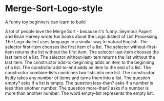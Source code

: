 # Merge-Sort-Logo-style
A funny toy beginners can learn to build

A lot of people love the Merge Sort - because it's funny.
Seymour Papert and Brian Harvey wrote fun books about the Logo dialect of List Processing.
The Logo dialect uses language in a similar way to natural English.
The selector first-item chooses the first item of a list.
The selector without-first-item returns the list without the first item.
The selector last-item chooses the last item of a list.
The selector without-last-item returns the list without the last item.
The constructor add-to-beginning adds an item to the beginning of a list.
The constrctor add-to-end adds an item to the end of a list.
The constructor combine-lists combines two lists into one list.
The constructor listify takes any number of items and turns them into a list.
The question empty? asks if a list is empty.
The question less-than? asks if a number is less than another number.
The question more-than? asks if a number is more than another number.
The word empty-list represents the empty list.
